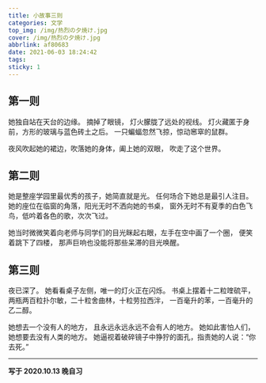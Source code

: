```yaml
---
title: 小故事三则
categories: 文学
top_img: /img/热烈の夕焼け.jpg
cover: /img/热烈の夕焼け.jpg
abbrlink: af80683
date: 2021-06-03 18:24:42
tags:
sticky: 1
---
```


第一则
---
她独自站在天台的边缘。
摘掉了眼镜，
灯火朦胧了远处的视线。
灯火藏匿于身前，方形的玻璃与蓝色砖土之后。
一只蝙蝠忽然飞掠，惊动窸窣的鼠群。

夜风吹起她的裙边，吹落她的身体，阖上她的双眼，
吹走了这个世界。

第二则
---
她是整座学园里最优秀的孩子，她简直就是光。
任何场合下她总是最引人注目。
她的座位在临窗的角落，阳光无时不洒向她的书桌，
窗外无时不有夏季的白色飞鸟，低吟着各色的歌，次次飞过。

她当时微微笑着向老师与同学们的目光眯起右眼，左手在空中画了一个圈，
便笑着跳下了四楼，
那声巨响也没能将那些呆滞的目光唤醒。

第三则
---
夜已深了。
她看看桌子左侧，唯一的灯火正在闪烁。
书桌上摆着十二粒喹硫平，两瓶两百粒扑尔敏，二十粒舍曲林，十粒劳拉西泮，
一百毫升的苯，一百毫升的乙二醇。

她想去一个没有人的地方，
且永远永远永远不会有人的地方。
她如此害怕人们，她想要去没有人类的地方。
她逼视着破碎镜子中狰狞的面孔，指责她的人说：“你去死。”

---
**写于 2020.10.13 晚自习**
